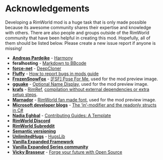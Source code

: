 # Acknowledgements

Developing a RimWorld mod is a huge task that is only made possible because its awesome community shares their expertise and knowledge with others. There are also people and groups outside of the RimWorld community that have been helpful in creating this mod.  Hopefully, all of them should be listed below. Please create a new issue report if anyone is missing!

* **[Andreas Pardeike](https://www.patreon.com/pardeike/posts)** - [Harmony](https://harmony.pardeike.net/)
* **feralhosting** - [Markdown to BBcode](https://feralhosting.github.io/) 
* **[force-net](https://github.com/force-net)** - [DeepCloner](https://github.com/force-net/DeepCloner)
* **[Fluffy](https://steamcommunity.com/id/FluffyMods/myworkshopfiles/?appid=294100)** - [How to report bugs in mods guide](https://steamcommunity.com/sharedfiles/filedetails/?id=725234314)
* **[FrozenSnowFox](https://steamcommunity.com/id/FrozenSnowFox/myworkshopfiles/?appid=294100)** - [[FSF] Pose For Me](https://steamcommunity.com/sharedfiles/filedetails/?id=1932628728), used for the mod preview image.
* **[gguake](https://steamcommunity.com/id/gguake/myworkshopfiles/?appid=294100)** - [Optional Name Display](https://steamcommunity.com/sharedfiles/filedetails/?id=2466336893), used for the mod preview image.
* **[krafs](https://github.com/krafs/)** - [RimRef](https://github.com/krafs/RimRef), [compilation without external dependencies or extra setup steps](https://ludeon.com/forums/index.php?topic=49914.0).
* **[Marnador](https://ludeon.com/forums/index.php?action=profile;u=36313)** - [RimWorld fan made font](https://ludeon.com/forums/index.php?topic=11022.0), used for the mod preview image.
* **[Microsoft developer blogs](https://devblogs.microsoft.com/)** - [The ‘in’-modifier and the readonly structs in C#](https://devblogs.microsoft.com/premier-developer/the-in-modifier-and-the-readonly-structs-in-c)
* **[Nadia Eghbal](https://github.com/nayafia)** - [Contributing Guides: A Template](https://github.com/nayafia/contributing-template)
* **[RimWorld Discord](https://discord.gg/rimworld)**
* **[RimWorld Subreddit](https://www.reddit.com/r/RimWorld/)**
* **[Semantic versioning](https://semver.org/)**
* **[UnlimitedHugs](https://github.com/UnlimitedHugs/)** - [HugsLib](https://github.com/UnlimitedHugs/RimworldHugsLib)
* **[Vanilla Expanded Framework](https://steamcommunity.com/sharedfiles/filedetails/?id=2023507013)**
* **[Vanilla Expanded Series community](https://www.patreon.com/oskarpotocki)**
* **[Vicky Brasseur](https://www.vmbrasseur.com)** - [Forge your future with Open Source](https://pragprog.com/titles/vbopens/forge-your-future-with-open-source/)
